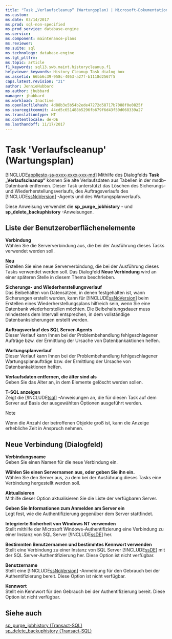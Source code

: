 ```yaml
---
title: "Task „Verlaufscleanup“ (Wartungsplan) | Microsoft-Dokumentation"
ms.custom: 
ms.date: 03/14/2017
ms.prod: sql-non-specified
ms.prod_service: database-engine
ms.service: 
ms.component: maintenance-plans
ms.reviewer: 
ms.suite: sql
ms.technology: database-engine
ms.tgt_pltfrm: 
ms.topic: article
f1_keywords: sql13.swb.maint.historycleanup.f1
helpviewer_keywords: History Cleanup Task dialog box
ms.assetid: 66bb6c39-958c-4053-a27f-b1118d2567f5
caps.latest.revision: "21"
author: JennieHubbard
ms.author: jhubbard
manager: jhubbard
ms.workload: Inactive
ms.openlocfilehash: 4d88b3e5b54b2ede47272d58717b7088f0e0825f
ms.sourcegitcommit: 44cd5c651488b5296fb679f6d43f50d068339a27
ms.translationtype: HT
ms.contentlocale: de-DE
ms.lasthandoff: 11/17/2017
---
```

# <a name="history-cleanup-task-maintenance-plan"></a>Task 'Verlaufscleanup' (Wartungsplan)
[!INCLUDE[appliesto-ss-xxxx-xxxx-xxx-md](../../includes/appliesto-ss-xxxx-xxxx-xxx-md.md)] Mithilfe des Dialogfelds **Task „Verlaufscleanup“** können Sie alte Verlaufsdaten aus Tabellen in der msdb-Datenbank entfernen. Dieser Task unterstützt das Löschen des Sicherungs- und Wiederherstellungsverlaufs, des Auftragsverlaufs des [!INCLUDE[ssNoVersion](../../includes/ssnoversion-md.md)] -Agents und des Wartungsplanverlaufs.  
  
 Diese Anweisung verwendet die **sp_purge_jobhistory** - und **sp_delete_backuphistory** -Anweisungen.  
  
## <a name="uielement-list"></a>Liste der Benutzeroberflächenelemente  
 **Verbindung**  
 Wählen Sie die Serververbindung aus, die bei der Ausführung dieses Tasks verwendet werden soll.  
  
 **Neu**  
 Erstellen Sie eine neue Serververbindung, die bei der Ausführung dieses Tasks verwendet werden soll. Das Dialogfeld **Neue Verbindung** wird an einer späteren Stelle in diesem Thema beschrieben.  
  
 **Sicherungs- und Wiederherstellungsverlauf**  
 Das Beibehalten von Datensätzen, in denen festgehalten ist, wann Sicherungen erstellt wurden, kann für [!INCLUDE[ssNoVersion](../../includes/ssnoversion-md.md)] beim Erstellen eines Wiederherstellungsplans hilfreich sein, wenn Sie eine Datenbank wiederherstellen möchten. Die Beibehaltungsdauer muss mindestens dem Intervall entsprechen, in dem vollständige Datenbanksicherungen erstellt werden.  
  
 **Auftragsverlauf des SQL Server-Agents**  
 Dieser Verlauf kann Ihnen bei der Problembehandlung fehlgeschlagener Aufträge bzw. der Ermittlung der Ursache von Datenbankaktionen helfen.  
  
 **Wartungsplanverlauf**  
 Dieser Verlauf kann Ihnen bei der Problembehandlung fehlgeschlagener Wartungsplanaufträge bzw. der Ermittlung der Ursache von Datenbankaktionen helfen.  
  
 **Verlaufsdaten entfernen, die älter sind als**  
 Geben Sie das Alter an, in dem Elemente gelöscht werden sollen.  
  
 **T-SQL anzeigen**  
 Zeigt die [!INCLUDE[tsql](../../includes/tsql-md.md)] -Anweisungen an, die für diesen Task auf dem Server auf Basis der ausgewählten Optionen ausgeführt werden.  
  
> [!NOTE]  
>  Wenn die Anzahl der betroffenen Objekte groß ist, kann die Anzeige erhebliche Zeit in Anspruch nehmen.  
  
## <a name="new-connection-dialog-box"></a>Neue Verbindung (Dialogfeld)  
 **Verbindungsname**  
 Geben Sie einen Namen für die neue Verbindung ein.  
  
 **Wählen Sie einen Servernamen aus, oder geben Sie ihn ein.**  
 Wählen Sie den Server aus, zu dem bei der Ausführung dieses Tasks eine Verbindung hergestellt werden soll.  
  
 **Aktualisieren**  
 Mithilfe dieser Option aktualisieren Sie die Liste der verfügbaren Server.  
  
 **Geben Sie Informationen zum Anmelden am Server ein**  
 Legt fest, wie die Authentifizierung gegenüber dem Server stattfindet.  
  
 **Integrierte Sicherheit von Windows NT verwenden**  
 Stellt mithilfe der Microsoft Windows-Authentifizierung eine Verbindung zu einer Instanz von SQL Server [!INCLUDE[ssDE](../../includes/ssde-md.md)] her.  
  
 **Bestimmten Benutzernamen und bestimmtes Kennwort verwenden**  
 Stellt eine Verbindung zu einer Instanz von SQL Server [!INCLUDE[ssDE](../../includes/ssde-md.md)] mit der SQL Server-Authentifizierung her. Diese Option ist nicht verfügbar.  
  
 **Benutzername**  
 Stellt eine [!INCLUDE[ssNoVersion](../../includes/ssnoversion-md.md)] -Anmeldung für den Gebrauch bei der Authentifizierung bereit. Diese Option ist nicht verfügbar.  
  
 **Kennwort**  
 Stellt ein Kennwort für den Gebrauch bei der Authentifizierung bereit. Diese Option ist nicht verfügbar.  
  
## <a name="see-also"></a>Siehe auch  
 [sp_purge_jobhistory &#40;Transact-SQL&#41;](../../relational-databases/system-stored-procedures/sp-purge-jobhistory-transact-sql.md)   
 [sp_delete_backuphistory &#40;Transact-SQL&#41;](../../relational-databases/system-stored-procedures/sp-delete-backuphistory-transact-sql.md)  
  
  

